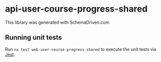 
# api-user-course-progress-shared

This library was generated with SchemaDriven.com

## Running unit tests

Run `nx test web-user-course-progress-shared` to execute the unit tests via [Jest](https://jestjs.io).

